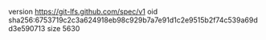 version https://git-lfs.github.com/spec/v1
oid sha256:6753719c2c3a624918eb98c929b7a7e91d1c2e9515b2f74c539a69dd3e590713
size 5630
